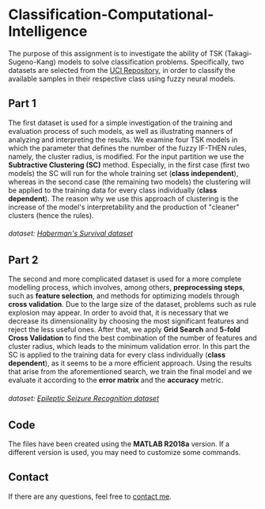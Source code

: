 # Classification-Computational-Intelligence
The purpose of this assignment is to investigate the ability of TSK (Takagi-Sugeno-Kang) models to solve classification problems. Specifically, two datasets are selected from the [UCI Repository](https://archive.ics.uci.edu/ml/index.php), in order to classify the available samples in their respective class using fuzzy neural models.

## Part 1
The first dataset is used for a simple investigation of the training and evaluation process of such models, as well as illustrating manners of analyzing and interpreting the results. We examine four TSK models in which the parameter that defines the number of the fuzzy IF-THEN rules, namely, the cluster radius, is modified. For the input partition we use the **Subtractive Clustering (SC)** method. Especially, in the first case (first two models) the SC will run for the whole training set (**class independent**), whereas in the second case (the remaining two models) the clustering will be applied to the training data for every class individually (**class dependent**). The reason why we use this approach of clustering is the increase of the model's interpretability and the production of "cleaner" clusters (hence the rules).  

###### dataset: [Haberman's Survival dataset](https://archive.ics.uci.edu/ml/datasets/haberman's+survival)

## Part 2
The second and more complicated dataset is used for a more complete modelling process, which involves, among others, **preprocessing steps**, such as **feature selection**, and methods for optimizing models through **cross validation**. Due to the large size of the dataset, problems such as rule explosion may appear. In order to avoid that, it is necessary that we decrease its dimensionality by choosing the most significant features and reject the less useful ones. After that, we apply **Grid Search** and **5-fold Cross Validation** to find the best combination of the number of features and cluster radius, which leads to the minimum validation error. In this part the SC is applied to the training data for every class individually (**class dependent**), as it seems to be a more efficient approach. Using the results that arise from the aforementioned search, we train the final model and we evaluate it according to the **error matrix** and the **accuracy** metric.

###### dataset: [Epileptic Seizure Recognition dataset](https://archive.ics.uci.edu/ml/datasets/Epileptic+Seizure+Recognition)

## Code
Τhe files have been created using the **MATLAB R2018a** version. If a different version is used, you may need to customize some commands.

## Contact
If there are any questions, feel free to [contact me](mailto:thomi199822@gmail.com?subject=[GitHub]%20Source%20Han%20Sans). 
